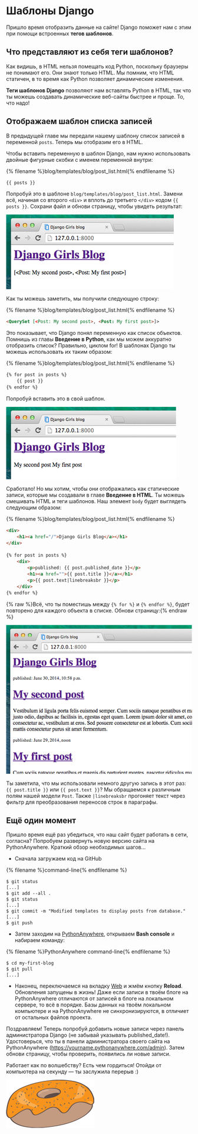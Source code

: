 # Шаблоны Django

Пришло время отобразить данные на сайте! Django поможет нам с этим при помощи встроенных **тегов шаблонов**.

## Что представляют из себя теги шаблонов?

Как видишь, в HTML нельзя помещать код Python, поскольку браузеры не понимают его. Они знают только HTML. Мы помним, что HTML статичен, в то время как Python позволяет динамические изменения.

__Теги шаблонов Django__ позволяют нам вставлять Python в HTML, так что ты можешь создавать динамические веб-сайты быстрее и проще. То, что надо!

## Отображаем шаблон списка записей

В предыдущей главе мы передали нашему шаблону список записей в переменной `posts`. Теперь мы отобразим его в HTML.

Чтобы вставить переменную в шаблон Django, нам нужно использовать двойные фигурные скобки с именем переменной внутри:

{% filename %}blog/templates/blog/post_list.html{% endfilename %}
```html
{{ posts }}
```

Попробуй это в шаблоне `blog/templates/blog/post_list.html`. Замени всё, начиная со второго `<div>` и вплоть до третьего `</div>` кодом `{{ posts }}`. Сохрани файл и обнови страницу, чтобы увидеть результат:

![Рисунок 13.1][1]

 [1]: images/step1.png

Как ты можешь заметить, мы получили следующую строку:

{% filename %}blog/templates/blog/post_list.html{% endfilename %}
```html
<QuerySet [<Post: My second post>, <Post: My first post>]>
```

Это показывает, что Django понял переменную как список объектов. Помнишь из главы __Введение в Python__, как мы можем аккуратно отобразить список? Правильно, циклом for! В шаблонах Django ты можешь использовать их таким образом:

{% filename %}blog/templates/blog/post_list.html{% endfilename %}
```html
{% for post in posts %}
    {{ post }}
{% endfor %}
```

Попробуй вставить это в свой шаблон.

![Рисунок 13.2][2]

 [2]: images/step2.png

Сработало! Но мы хотим, чтобы они отображались как статические записи, которые мы создавали в главе __Введение в HTML__. Ты можешь смешивать HTML и теги шаблонов. Наш элемент `body` будет выглядеть следующим образом:

{% filename %}blog/templates/blog/post_list.html{% endfilename %}
```html
<div>
    <h1><a href="/">Django Girls Blog</a></h1>
</div>

{% for post in posts %}
    <div>
        <p>published: {{ post.published_date }}</p>
        <h1><a href="">{{ post.title }}</a></h1>
        <p>{{ post.text|linebreaksbr }}</p>
    </div>
{% endfor %}
```

{% raw %}Всё, что ты поместишь между `{% for %}` и `{% endfor %}`, будет повторено для каждого объекта в списке. Обнови страницу:{% endraw %}

![Рисунок 13.3][3]

 [3]: images/step3.png

Ты заметила, что мы использовали немного другую запись в этот раз: `{{ post.title }}` или `{{ post.text }}`? Мы обращаемся к различным полям нашей модели `Post`. Также `|linebreaksbr` прогоняет текст через фильтр для преобразования переносов строк в параграфы.

## Ещё один момент

Пришло время ещё раз убедиться, что наш сайт будет работать в сети, согласна? Попробуем развернуть новую версию сайта на PythonAnywhere. Краткий обзор необходимых шагов...

* Сначала загружаем код на GitHub

{% filename %}command-line{% endfilename %}
```
$ git status
[...]
$ git add --all .
$ git status
[...]
$ git commit -m "Modified templates to display posts from database."
[...]
$ git push
```

* Затем заходим на [PythonAnywhere][4], открываем **Bash console** и набираем команду:

 [4]: https://www.pythonanywhere.com/consoles/

{% filename %}PythonAnywhere command-line{% endfilename %}
```
$ cd my-first-blog
$ git pull
[...]
```

* Наконец, переключаемся на вкладку [Web][5] и жмём кнопку **Reload**. Обновления запущены в жизнь! Даже если записи в твоём блоге на PythonAnywhere отличаются от записей в блоге на локальном сервере, то всё в порядке. Базы данных на твоём локальном компьютере и на PythonAnywhere не синхронизируются, в отличиет от остальных файлов проекта.

 [5]: https://www.pythonanywhere.com/web_app_setup/

Поздравляем! Теперь попробуй добавить новые записи через панель администратора Django (не забывай указывать published_date!). Удостоверься, что ты в панели администратора своего сайта на PythonAnywhere (https://yourname.pythonanywhere.com/admin). Затем обнови страницу, чтобы проверить, появились ли новые записи.

Работает как по волшебству? Есть чем гордиться! Отойди от компьютера на секунду — ты заслужила перерыв :)

![Рисунок 13.4][6]

 [6]: images/donut.png
